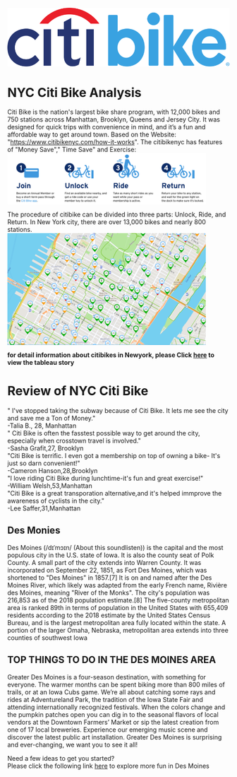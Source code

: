 ![Header](/Challenge/Pics/CitiBike_Logo_p.svg)  
# NYC Citi Bike Analysis 
Citi Bike is the nation's largest bike share program, with 12,000 bikes and 750 stations across Manhattan, Brooklyn, Queens and Jersey City. It was designed for quick trips with convenience in mind, and it’s a fun and affordable way to get around town.
Based on the Website: "https://www.citibikenyc.com/how-it-works". The citibikenyc has features of "Money Save"," Time Save" and Exercise:<br/> 
<img align="middle" width="450" src="/Challenge/Pics/citisbike_features.png"><br/> 

The procedure of citibike can be divided into three parts: Unlock, Ride, and Return. In New York city, there are over 13,000 bikes and nearly 800 stations.<br/> 
<img align="middle" width="450" src="/Challenge/Pics/stations.png"><br/> 

**for detail information about citibikes in Newyork, please Click [here](https://public.tableau.com/profile/nick3283#!/vizhome/Module14/Story1?publish=yes) to view the tableau story**

# Review of NYC Citi Bike
" I've stopped taking the subway because of Citi Bike. It lets me see the city and save me a Ton of Money."<br/>
                                      -Talia B., 28, Manhattan<br/> 
" Citi Bike is often the fasstest possible way to get around the city, especially when crosstown travel is involved."<br/>
                                    -Sasha Grafit,27, Brooklyn<br/>
"Citi Bike is terrific. I even got a membership on top of owning a bike- It's just so darn convenient!"<br/> 
                                   -Cameron Hanson,28,Brooklyn<br/> 
"I love riding Citi Bike during lunchtime-it's fun and great exercise!"<br/> 
                                   -William Welsh,53,Manhattan<br/> 
"Citi Bike is a great transporation alternative,and it's helped immprove the awareness of cyclists in the city."<br/> 
                                   -Lee Saffer,31,Manhattan<br/>                                                   
## Des Monies
Des Moines (/dɪˈmɔɪn/ (About this soundlisten)) is the capital and the most populous city in the U.S. state of Iowa. It is also the county seat of Polk County. A small part of the city extends into Warren County. It was incorporated on September 22, 1851, as Fort Des Moines, which was shortened to "Des Moines" in 1857.[7] It is on and named after the Des Moines River, which likely was adapted from the early French name, Rivière des Moines, meaning "River of the Monks". The city's population was 216,853 as of the 2018 population estimate.[8] The five-county metropolitan area is ranked 89th in terms of population in the United States with 655,409 residents according to the 2018 estimate by the United States Census Bureau, and is the largest metropolitan area fully located within the state. A portion of the larger Omaha, Nebraska, metropolitan area extends into three counties of southwest Iowa

## TOP THINGS TO DO IN THE DES MOINES AREA
Greater Des Moines is a four-season destination, with something for everyone. The warmer months can be spent biking more than 800 miles of trails, or at an Iowa Cubs game. We’re all about catching some rays and rides at Adventureland Park, the tradition of the Iowa State Fair and attending internationally recognized festivals. When the colors change and the pumpkin patches open you can dig in to the seasonal flavors of local vendors at the Downtown Farmers’ Market or sip the latest creation from one of 17 local breweries. Experience our emerging music scene and discover the latest public art installation. Greater Des Moines is surprising and ever-changing, we want you to see it all! <br/> 

Need a few ideas to get you started? <br/> 
Please click the following link [here](https://www.catchdesmoines.com/things-to-do/) to explore more fun in Des Moines 

